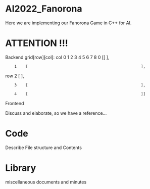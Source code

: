 # AI2022_Fanorona
Here we are implementing our Fanorona Game in C++ for AI.

# ATTENTION !!!

Backend grid[row][col]:
                                  col
              0     1     2     3     4     5     6     7     8
        0   [[                                                  ],
        
        1    [                                                  ],

row     2    [                                                  ],
        
        3    [                                                  ],
        
        4    [                                                  ]]






Frontend
          

Discuss and elaborate, so we have a reference...


# Code
Describe File structure and Contents


# Library
miscellaneous documents and minutes
